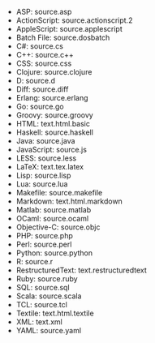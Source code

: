 *	ASP: source.asp
*	ActionScript: source.actionscript.2
*	AppleScript: source.applescript
*	Batch File: source.dosbatch
*	C#: source.cs
*	C++: source.c++
*	CSS: source.css
*	Clojure: source.clojure
*	D: source.d
*	Diff: source.diff
*	Erlang: source.erlang
*	Go: source.go
*	Groovy: source.groovy
*	HTML: text.html.basic
*	Haskell: source.haskell
*	Java: source.java
*	JavaScript: source.js
*	LESS: source.less
*	LaTeX: text.tex.latex
*	Lisp: source.lisp
*	Lua: source.lua
*	Makefile: source.makefile
*	Markdown: text.html.markdown
*	Matlab: source.matlab
*	OCaml: source.ocaml
*	Objective-C: source.objc
*	PHP: source.php
*	Perl: source.perl
*	Python: source.python
*	R: source.r
*	RestructuredText: text.restructuredtext
*	Ruby: source.ruby
*	SQL: source.sql
*	Scala: source.scala
*	TCL: source.tcl
*	Textile: text.html.textile
*	XML: text.xml
*	YAML: source.yaml